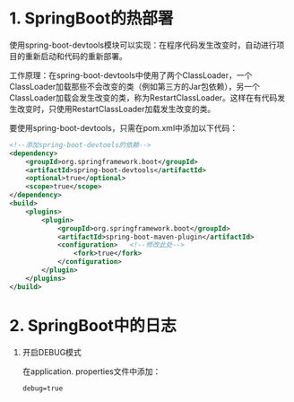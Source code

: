 # 1. SpringBoot的热部署

使用spring-boot-devtools模块可以实现：在程序代码发生改变时，自动进行项目的重新启动和代码的重新部署。

工作原理：在spring-boot-devtools中使用了两个ClassLoader，一个ClassLoader加载那些不会改变的类（例如第三方的Jar包依赖），另一个ClassLoader加载会发生改变的类，称为RestartClassLoader。这样在有代码发生改变时，只使用RestartClassLoader加载发生改变的类。

要使用spring-boot-devtools，只需在pom.xml中添加以下代码：

```xml
<!--添加spring-boot-devtools的依赖-->
<dependency>
    <groupId>org.springframework.boot</groupId>
    <artifactId>spring-boot-devtools</artifactId>
    <optional>true</optional>
    <scope>true</scope>
</dependency>
<build>
    <plugins>
        <plugin>
            <groupId>org.springframework.boot</groupId>
            <artifactId>spring-boot-maven-plugin</artifactId>
            <configuration>   <!--修改此处-->
                <fork>true</fork>
            </configuration>
        </plugin>
    </plugins>
</build>
```

# 2. SpringBoot中的日志

1. 开启DEBUG模式

   在application. properties文件中添加：

   ```properties
   debug=true
   ```
